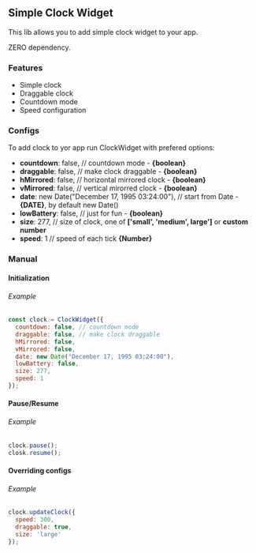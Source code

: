 ## Simple Clock Widget
This lib allows you to add simple clock widget to your app.

ZERO dependency.

### Features
- Simple clock
- Draggable clock
- Countdown mode
- Speed configuration

### Configs
To add clock to yor app run ClockWidget with prefered options:
- **countdown**: false, // countdown mode - **{boolean}**
- **draggable**: false, // make clock draggable - **{boolean}**
- **hMirrored**: false, // horizontal mirrored clock - **{boolean}**
- **vMirrored**: false, // vertical mirorred clock - **{boolean}**
- **date**: new Date("December 17, 1995 03:24:00"), // start from Date - **{DATE}**, by default new Date()
- **lowBattery**: false, // just for fun - **{boolean}**
- **size**: 277,  // size of clock, one of **['small', 'medium', large']** or **custom number**
- **speed**: 1 // speed of each tick **{Number}**

### Manual
#### Initialization
###### Example
```javascript
const clock = ClockWidget({
  countdown: false, // countdown mode
  draggable: false, // make clock draggable
  hMirrored: false,
  vMirrored: false,
  date: new Date("December 17, 1995 03:24:00"),
  lowBattery: false,
  size: 277,
  speed: 1
});
```
#### Pause/Resume
###### Example
```javascript
clock.pause();
closk.resume();
```

#### Overriding configs
###### Example
```javascript
clock.updateClock({
  speed: 300,
  draggable: true,
  size: 'large'
});
```